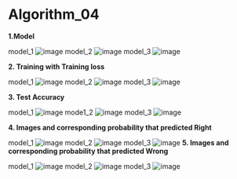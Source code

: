 # Algorithm_04

**1.Model**

model_1
![image](https://user-images.githubusercontent.com/97031651/173351841-4e9eb37c-bccd-458c-b75f-9c5ac3b7efb8.png)
model_2
![image](https://user-images.githubusercontent.com/97031651/173351858-fbff1701-adf8-4a1b-bcef-cad2f1c275f3.png)
model_3
![image](https://user-images.githubusercontent.com/97031651/173351872-5f038266-5b6f-4534-b03d-430a99487d0d.png)

**2. Training with Training loss**

model_1
![image](https://user-images.githubusercontent.com/97031651/173352862-b00aaf54-400f-469e-95c8-e7a0af044820.png)
model_2
![image](https://user-images.githubusercontent.com/97031651/173352837-0fa17fae-9675-4722-8748-0bcfdfa0a87e.png)
model_3
![image](https://user-images.githubusercontent.com/97031651/173352825-44a7acd6-981e-4f87-945d-70609c5fd4b3.png)

**3. Test Accuracy**

model_1
![image](https://user-images.githubusercontent.com/97031651/173352807-ecc5c748-ae71-43d1-84eb-71e65e0c34e8.png)
mode1_2
![image](https://user-images.githubusercontent.com/97031651/173352799-befd6ddd-b71f-4913-b859-02b6b4d5d830.png)
model_3
![image](https://user-images.githubusercontent.com/97031651/173352784-4f712ef7-bb5f-487c-bcf5-5b4a857bfd09.png)

**4. Images and corresponding probability that predicted Right**

model_1
![image](https://user-images.githubusercontent.com/97031651/173353990-85ec6856-1bb3-48a0-9d3c-eed055ef0a93.png)
model_2
![image](https://user-images.githubusercontent.com/97031651/173353976-b7bddd0f-87bd-4bc1-8fc1-c815ac3011fc.png)
model_3
![image](https://user-images.githubusercontent.com/97031651/173353958-a703e364-b72a-4d0e-9b7e-7c0ae6b60841.png)
**5. Images and corresponding probability that predicted Wrong**

model_1
![image](https://user-images.githubusercontent.com/97031651/173353943-f21dd6e8-5add-4298-9935-c97e7540ff18.png)
model_2
![image](https://user-images.githubusercontent.com/97031651/173353937-b5c18f9e-9f6a-4964-84ef-2d6c163bd9e4.png)
model_3
![image](https://user-images.githubusercontent.com/97031651/173353932-bbef7e94-3f4f-46de-a007-4d1678d9111a.png)

